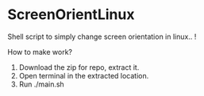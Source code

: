 # ScreenOrientLinux
Shell script to simply change screen orientation in linux.. !

How to make work?
1. Download the zip for repo, extract it.
2. Open terminal in the extracted location.
3. Run ./main.sh 
